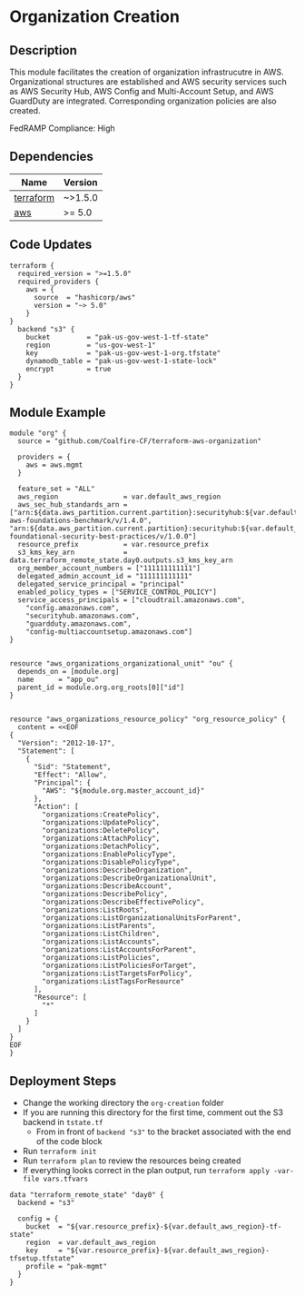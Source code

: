 # Organization Creation

## Description
This module facilitates the creation of organization infrastrucutre in AWS. Organizational structures are established and AWS security services such as AWS Security Hub, AWS Config and Multi-Account Setup, and AWS GuardDuty are integrated. Corresponding organization policies are also created.

FedRAMP Compliance: High

## Dependencies
| Name | Version |
|------|---------|
| <a name="requirement_terraform"></a> [terraform](#requirement\_terraform) | ~>1.5.0 |
| <a name="requirement_aws"></a> [aws](#requirement\_aws) | >= 5.0 |

## Code Updates
```hcl
terraform {
  required_version = ">=1.5.0"
  required_providers {
    aws = {
      source  = "hashicorp/aws"
      version = "~> 5.0"
    }
}
  backend "s3" {
    bucket         = "pak-us-gov-west-1-tf-state"
    region         = "us-gov-west-1"
    key            = "pak-us-gov-west-1-org.tfstate"
    dynamodb_table = "pak-us-gov-west-1-state-lock"
    encrypt        = true
  }
}
```
## Module Example
``` hcl
module "org" {
  source = "github.com/Coalfire-CF/terraform-aws-organization"

  providers = {
    aws = aws.mgmt
  }

  feature_set = "ALL"
  aws_region                = var.default_aws_region
  aws_sec_hub_standards_arn = ["arn:${data.aws_partition.current.partition}:securityhub:${var.default_aws_region}::standards/cis-aws-foundations-benchmark/v/1.4.0", "arn:${data.aws_partition.current.partition}:securityhub:${var.default_aws_region}::standards/aws-foundational-security-best-practices/v/1.0.0"]
  resource_prefix           = var.resource_prefix
  s3_kms_key_arn            = data.terraform_remote_state.day0.outputs.s3_kms_key_arn
  org_member_account_numbers = ["111111111111"]
  delegated_admin_account_id = "111111111111"
  delegated_service_principal = "principal"
  enabled_policy_types = ["SERVICE_CONTROL_POLICY"]
  service_access_principals = ["cloudtrail.amazonaws.com",
    "config.amazonaws.com",
    "securityhub.amazonaws.com",
    "guardduty.amazonaws.com",
    "config-multiaccountsetup.amazonaws.com"]
}


resource "aws_organizations_organizational_unit" "ou" {
  depends_on = [module.org]
  name      = "app_ou"
  parent_id = module.org.org_roots[0]["id"]
}


resource "aws_organizations_resource_policy" "org_resource_policy" {
  content = <<EOF
{
  "Version": "2012-10-17",
  "Statement": [
    {
      "Sid": "Statement",
      "Effect": "Allow",
      "Principal": {
        "AWS": "${module.org.master_account_id}"
      },
      "Action": [
        "organizations:CreatePolicy",
        "organizations:UpdatePolicy",
        "organizations:DeletePolicy",
        "organizations:AttachPolicy",
        "organizations:DetachPolicy",
        "organizations:EnablePolicyType",
        "organizations:DisablePolicyType",
        "organizations:DescribeOrganization",
        "organizations:DescribeOrganizationalUnit",
        "organizations:DescribeAccount",
        "organizations:DescribePolicy",
        "organizations:DescribeEffectivePolicy",
        "organizations:ListRoots",
        "organizations:ListOrganizationalUnitsForParent",
        "organizations:ListParents",
        "organizations:ListChildren",
        "organizations:ListAccounts",
        "organizations:ListAccountsForParent",
        "organizations:ListPolicies",
        "organizations:ListPoliciesForTarget",
        "organizations:ListTargetsForPolicy",
        "organizations:ListTagsForResource"
      ],
      "Resource": [
        "*"
      ]
    }
  ]
}
EOF
}
```

## Deployment Steps
- Change the working directory the `org-creation` folder
- If you are running this directory for the first time, comment out the S3 backend in `tstate.tf`
  - From in front of `backend "s3"` to the bracket associated with the end of the code block
- Run `terraform init`
- Run `terraform plan` to review the resources being created
- If everything looks correct in the plan output, run `terraform apply -var-file vars.tfvars`

``` hcl
data "terraform_remote_state" "day0" {
  backend = "s3"

  config = {
    bucket  = "${var.resource_prefix}-${var.default_aws_region}-tf-state"
    region  = var.default_aws_region
    key     = "${var.resource_prefix}-${var.default_aws_region}-tfsetup.tfstate"
    profile = "pak-mgmt"
  }
}
```